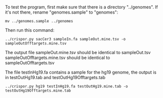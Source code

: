 To test the program, first make sure that there is a directory "../genomes".
If it's not there, rename "genomes.sample" to "genomes":

    mv ../genomes.sample ../genomes

Then run this command:

    ../crispor.py sacCer3 sampleIn.fa sampleOut.mine.tsv -o sampleOutOfftargets.mine.tsv

The output file sampleOut.mine.tsv should be identical to sampleOut.tsv
sampleOutOfftargets.mine.tsv should be identical to sampleOutOfftargets.tsv

The file testInHg19.fa contains a sample for the hg19 genome, the output is in testOutHg19.tab 
and testOutHg19Offtargets.tab

    ../crispor.py hg19 testInHg19.fa testOutHg19.mine.tab -o testOutHg19Offtargets.mine.tab
